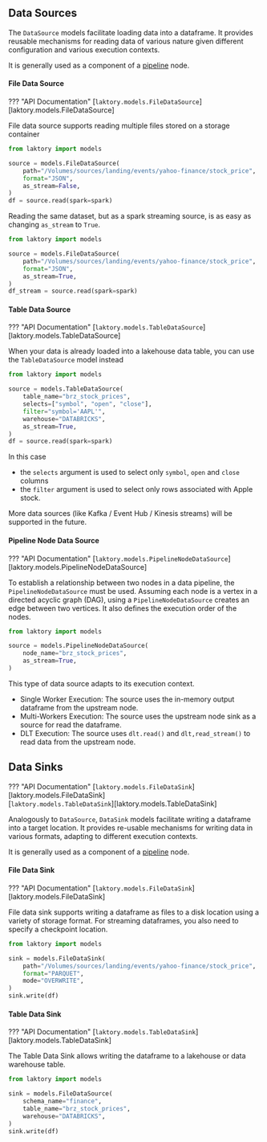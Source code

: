 ## Data Sources
The `DataSource` models facilitate loading data into a dataframe. It provides 
reusable mechanisms for reading data of various nature given different
configuration and various execution contexts.

It is generally used as a component of a [pipeline](pipeline.md) node.


#### File Data Source
??? "API Documentation"
    [`laktory.models.FileDataSource`][laktory.models.FileDataSource]<br>

File data source supports reading multiple files stored on a storage container

```py
from laktory import models

source = models.FileDataSource(
    path="/Volumes/sources/landing/events/yahoo-finance/stock_price",
    format="JSON",
    as_stream=False,
)
df = source.read(spark=spark)
```

Reading the same dataset, but as a spark streaming source, is as easy as changing `as_stream` to `True`.
```py
from laktory import models

source = models.FileDataSource(
    path="/Volumes/sources/landing/events/yahoo-finance/stock_price",
    format="JSON",
    as_stream=True,
)
df_stream = source.read(spark=spark)
```

#### Table Data Source
??? "API Documentation"
    [`laktory.models.TableDataSource`][laktory.models.TableDataSource]<br>

When your data is already loaded into a lakehouse data table, you can use the 
`TableDataSource` model instead

```py
from laktory import models

source = models.TableDataSource(
    table_name="brz_stock_prices",
    selects=["symbol", "open", "close"],
    filter="symbol='AAPL'",
    warehouse="DATABRICKS",
    as_stream=True,
)
df = source.read(spark=spark)
```
In this case

* the `selects` argument is used to select only `symbol`, `open` and `close` columns
* the `filter` argument is used to select only rows associated with Apple stock.  

More data sources (like Kafka / Event Hub / Kinesis streams) will be supported
in the future.

#### Pipeline Node Data Source
??? "API Documentation"
    [`laktory.models.PipelineNodeDataSource`][laktory.models.PipelineNodeDataSource]<br>

To establish a relationship between two nodes in a data pipeline, the 
`PipelineNodeDataSource` must be used. Assuming each node is a vertex in a 
directed acyclic graph (DAG), using a `PipelineNodeDataSource` creates an edge
between two vertices. It also defines the execution order of the nodes.
```py
from laktory import models

source = models.PipelineNodeDataSource(
    node_name="brz_stock_prices",
    as_stream=True,
)
```
This type of data source adapts to its execution context.

* Single Worker Execution: The source uses the in-memory output dataframe from
  the upstream node.
* Multi-Workers Execution: The source uses the upstream node sink as a source 
  for read the dataframe.
* DLT Execution: The source uses `dlt.read()` and `dlt,read_stream()` to read 
  data from the upstream node.
     

## Data Sinks
??? "API Documentation"
    [`laktory.models.FileDataSink`][laktory.models.FileDataSink]<br>
    [`laktory.models.TableDataSink`][laktory.models.TableDataSink]<br>


Analogously to `DataSource`, `DataSink` models facilitate writing a dataframe
into a target location. It provides re-usable mechanisms for writing data 
in various formats, adapting to different execution contexts.

It is generally used as a component of a [pipeline](pipeline.md) node.

#### File Data Sink
??? "API Documentation"
    [`laktory.models.FileDataSink`][laktory.models.FileDataSink]<br>

File data sink supports writing a dataframe as files to a disk location
using a variety of storage format. For streaming dataframes, you also need to
specify a checkpoint location.

```py
from laktory import models

sink = models.FileDataSink(
    path="/Volumes/sources/landing/events/yahoo-finance/stock_price",
    format="PARQUET",
    mode="OVERWRITE",
)
sink.write(df)
```

#### Table Data Sink
??? "API Documentation"
    [`laktory.models.TableDataSink`][laktory.models.TableDataSink]<br>

The Table Data Sink allows writing the dataframe to a lakehouse or data 
warehouse table.

```py
from laktory import models

sink = models.FileDataSource(
    schema_name="finance",
    table_name="brz_stock_prices",
    warehouse="DATABRICKS",
)
sink.write(df)
``` 